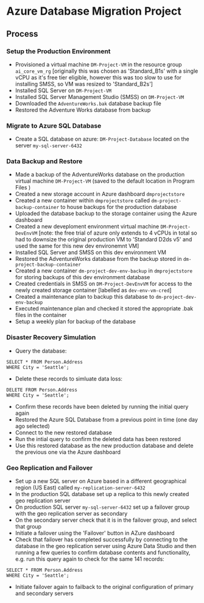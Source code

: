 # Azure Database Migration Project


## Process

### Setup the Production Environment
 - Provisioned a virtual machine `DM-Project-VM` in the resource group `ai_core_vm_rg` [originally this was chosen as 'Standard_B1s' with a single vCPU as it's free tier eligible, however this was too slow to use for installing SMSS, so VM was resized to 'Standard_B2s']
 - Installed SQL Server on `DM-Project-VM`
 - Installed SQL Server Management Studio (SMSS) on `DM-Project-VM`
 - Downloaded the `AdventureWorks.bak` database backup file
 - Restored the Adventure Works database from backup

### Migrate to Azure SQL Database
 - Create a SQL database on azure: `DM-Project-Database` located on the server `my-sql-server-6432`

### Data Backup and Restore
 - Made a backup of the AdventureWorks database on the production virtual machine `DM-Project-VM` (saved to the default location in Program Files )
 - Created a new storage account in Azure dashboard `dmprojectstore`
 - Created a new container within `dmprojectstore` called `dm-project-backup-container` to house backups for the production database
 - Uploaded the database backup to the storage container using the Azure dashboard
 - Created a new deveploment environment virtual machine `DM-Project-DevEnvVM` [note: the free trial of azure only extends to 4 vCPUs in total so had to downsize the original production VM to 'Standard D2ds v5' and used the same for this new dev environemnt VM]
 - Installed SQL Server and SMSS on this dev environment VM
 - Restored the AdventureWorks database from the backup stored in `dm-project-backup-container`
 - Created a new container `dm-project-dev-env-backup` in `dmprojectstore` for storing backups of this dev environment database
 - Created credentials in SMSS on `DM-Project-DevEnvVM` for access to the newly created storage container [labelled as `dev-env-vm-cred`]
 - Created a maintenance plan to backup this database to `dm-project-dev-env-backup`
 - Executed maintenance plan and checked it stored the appropriate .bak files in the container
 - Setup a weekly plan for backup of the database

### Disaster Recovery Simulation
 - Query the database:
```
SELECT * FROM Person.Address
WHERE City = 'Seattle';
```
- Delete these records to simluate data loss:
```
DELETE FROM Person.Address
WHERE City = 'Seattle';
```
- Confirm these records have been deleted by running the initial query again
- Restored the Azure SQL Database from a previous point in time (one day ago selected)
- Connect to the new restored database
- Run the intial query to confirm the deleted data has been restored
- Use this restored database as the new production database and delete the previous one via the Azure dashboard

### Geo Replication and Failover
- Set up a new SQL server on Azure based in a different geographical region (US East) called `my-replication-server-6432`
- In the production SQL database set up a replica to this newly created geo replication server
- On production SQL server `my-sql-server-6432` set up a failover group with the geo replication server as secondary
- On the secondary server check that it is in the failover group, and select that group
- Initiate a failover using the 'Failover' button in AZure dashboard
- Check that failover has completed successfully by connecting to the database in the geo replication server using Azure Data Studio and then running a few queries to confirm database contents and functionality, e.g. run this query again to check for the same 141 records:
```
SELECT * FROM Person.Address
WHERE City = 'Seattle';
```
- Initiate failover again to failback to the original configuration of primary and secondary servers
